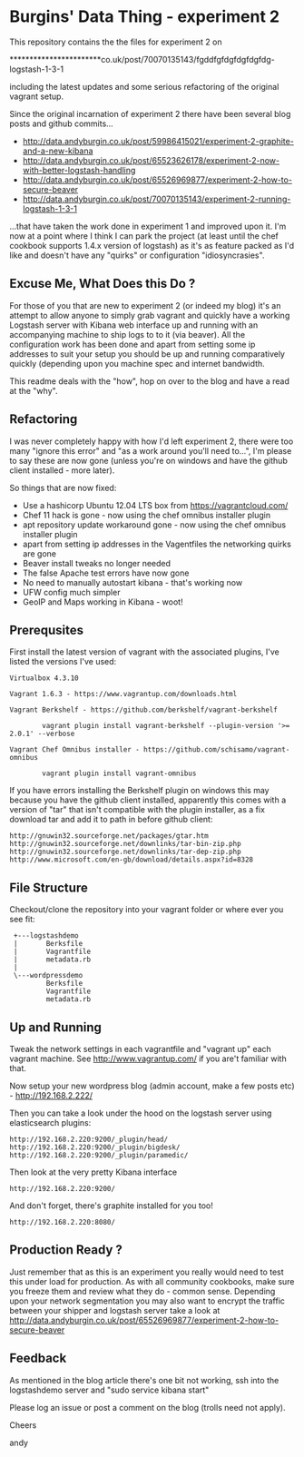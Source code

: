 Burgins' Data Thing - experiment 2
==================================
This repository contains the the files for experiment 2 on 


***********************co.uk/post/70070135143/fgddfgfdgfdgfdgfdg-logstash-1-3-1 


including the latest updates and some serious refactoring of the original vagrant setup.

Since the original incarnation of experiment 2 there have been several blog posts and github commits...

* http://data.andyburgin.co.uk/post/59986415021/experiment-2-graphite-and-a-new-kibana
* http://data.andyburgin.co.uk/post/65523626178/experiment-2-now-with-better-logstash-handling
* http://data.andyburgin.co.uk/post/65526969877/experiment-2-how-to-secure-beaver
* http://data.andyburgin.co.uk/post/70070135143/experiment-2-running-logstash-1-3-1

...that have taken the work done in experiment 1 and improved upon it. I'm now at a point where I think I can park the project (at least until the chef cookbook supports 1.4.x version of logstash) as it's as feature packed as I'd like and doesn't have any "quirks" or configuration "idiosyncrasies".


Excuse Me, What Does this Do ?
------------------------------
For those of you that are new to experiment 2 (or indeed my blog) it's an attempt to allow anyone to simply grab vagrant and quickly have a working Logstash server with Kibana web interface up and running with an accompanying machine to ship logs to to it (via beaver). All the configuration work has been done and apart from setting some ip addresses to suit your setup you should be up and running comparatively quickly (depending upon you machine spec and internet bandwidth.

This readme deals with the "how", hop on over to the blog and have a read at the "why".


Refactoring
-----------
I was never completely happy with how I'd left experiment 2, there were too many "ignore this error" and "as a work around you'll need to...", I'm please to say these are now gone (unless you're on windows and have the github client installed - more later). 

So things that are now fixed:

* Use a hashicorp Ubuntu 12.04 LTS box from https://vagrantcloud.com/
* Chef 11 hack is gone - now using the chef omnibus installer plugin
* apt repository update workaround gone - now using the chef omnibus installer plugin 
* apart from setting ip addresses in the Vagentfiles the networking quirks are gone
* Beaver install tweaks no longer needed
* The false Apache test errors have now gone
* No need to manually autostart kibana - that's working now
* UFW config much simpler
* GeoIP and Maps working in Kibana - woot!


Prerequsites
------------
First install the latest version of vagrant with the associated plugins, I've listed the versions I've used:

	Virtualbox 4.3.10

	Vagrant 1.6.3 - https://www.vagrantup.com/downloads.html

	Vagrant Berkshelf - https://github.com/berkshelf/vagrant-berkshelf 
```
		vagrant plugin install vagrant-berkshelf --plugin-version '>= 2.0.1' --verbose
```
	Vagrant Chef Omnibus installer - https://github.com/schisamo/vagrant-omnibus
```
		vagrant plugin install vagrant-omnibus
```
If you have errors installing the Berkshelf plugin on windows this may because you have the github client installed, apparently this comes with a version of "tar" that isn't compatible with the plugin installer, as a fix download tar and add it to path in before github client:

	http://gnuwin32.sourceforge.net/packages/gtar.htm
	http://gnuwin32.sourceforge.net/downlinks/tar-bin-zip.php
	http://gnuwin32.sourceforge.net/downlinks/tar-dep-zip.php
	http://www.microsoft.com/en-gb/download/details.aspx?id=8328


File Structure
--------------
Checkout/clone the repository into your vagrant folder or where ever you see fit:
```
 +---logstashdemo
 |       Berksfile
 |       Vagrantfile
 |       metadata.rb
 |
 \---wordpressdemo
         Berksfile
         Vagrantfile
		 metadata.rb
```
Up and Running
--------------		 
Tweak the network settings in each vagrantfile and "vagrant up" each vagrant machine. See http://www.vagrantup.com/ if you are't familiar with that. 

Now setup your new wordpress blog (admin account, make a few posts etc) - http://192.168.2.222/ 

Then you can take a look under the hood on the logstash server using elasticsearch plugins:

	http://192.168.2.220:9200/_plugin/head/
	http://192.168.2.220:9200/_plugin/bigdesk/
	http://192.168.2.220:9200/_plugin/paramedic/

Then look at the very pretty Kibana interface

	http://192.168.2.220:9200/
	
And don't forget, there's graphite installed for you too!

	http://192.168.2.220:8080/


Production Ready ?
------------------
Just remember that as this is an experiment you really would need to test this under load for production. As with all community cookbooks, make sure you freeze them and review what they do - common sense. Depending upon your network segmentation you may also want to encrypt the traffic between your shipper and logstash server take a look at http://data.andyburgin.co.uk/post/65526969877/experiment-2-how-to-secure-beaver
	
	
	
	
Feedback
--------
As mentioned in the blog article there's one bit not working, ssh into the logstashdemo server and "sudo service kibana start"

Please log an issue or post a comment on the blog (trolls need not apply).

Cheers

andy
		 
		 